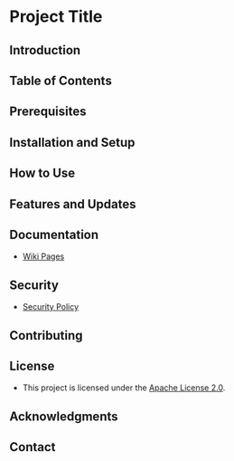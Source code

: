# Project Title

## Introduction

## Table of Contents

## Prerequisites

## Installation and Setup

## How to Use

## Features and Updates

## Documentation

- [Wiki Pages]()

## Security

- [Security Policy]()

## Contributing

## License

- This project is licensed under the [Apache License 2.0]().

## Acknowledgments

## Contact
